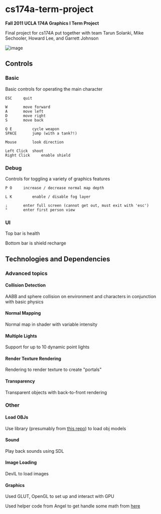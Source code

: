 # cs174a-term-project
**Fall 2011 UCLA 174A Graphics I Term Project**

Final project for cs174A put together with team Tarun Solanki, Mike Sechooler, Howard Lee, and Garrett Johnson

![image](/docs/image1.png)

## Controls

### Basic
Basic controls for operating the main character
```
ESC		quit

W 		move forward
A 		move left
D 		move right
S 		move back

Q E 		cycle weapon
SPACE 		jump (with a tank?!)

Mouse 		look direction

Left Click 	shoot
Right Click 	enable shield
```

### Debug
Controls for toggling a variety of graphics features
```
P O		increase / decrease normal map depth

L K 		enable / disable fog layer

;		enter full screen (cannot get out, must exit with 'esc')
"		enter first person view
```

### UI
Top bar is health

Bottom bar is shield recharge

## Technologies and Dependencies
### Advanced topics
#### Collision Detection
AABB and sphere collision on environment and characters in conjunction with basic physics

#### Normal Mapping
Normal map in shader with variable intensity

#### Multiple Lights
Support for up to 10 dynamic point lights

#### Render Texture Rendering
Rendering to render texture to create "portals"

#### Transparency
Transparent objects with back-to-front rendering

### Other
#### Load OBJs
Use library (presumably from [this repo](https://github.com/stcui/Obj-Loader)) to load obj models

#### Sound
Play back sounds using SDL

#### Image Loading
DevIL to load images

#### Graphics
Used GLUT, OpenGL to set up and interact with GPU

Used helper code from Angel to get handle some math from [here](http://www.cs.unm.edu/~angel/BOOK/INTERACTIVE_COMPUTER_GRAPHICS/SIXTH_EDITION/)
